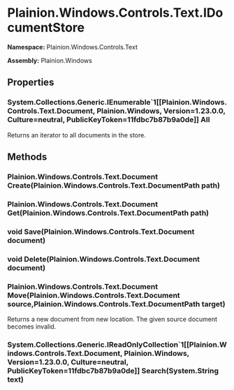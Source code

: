 
# Plainion.Windows.Controls.Text.IDocumentStore

**Namespace:** Plainion.Windows.Controls.Text

**Assembly:** Plainion.Windows


## Properties

### System.Collections.Generic.IEnumerable`1[[Plainion.Windows.Controls.Text.Document, Plainion.Windows, Version=1.23.0.0, Culture=neutral, PublicKeyToken=11fdbc7b87b9a0de]] All

Returns an iterator to all documents in the store.


## Methods

### Plainion.Windows.Controls.Text.Document Create(Plainion.Windows.Controls.Text.DocumentPath path)

### Plainion.Windows.Controls.Text.Document Get(Plainion.Windows.Controls.Text.DocumentPath path)

### void Save(Plainion.Windows.Controls.Text.Document document)

### void Delete(Plainion.Windows.Controls.Text.Document document)

### Plainion.Windows.Controls.Text.Document Move(Plainion.Windows.Controls.Text.Document source,Plainion.Windows.Controls.Text.DocumentPath target)

Returns a new document from new location. The given source document becomes invalid.

### System.Collections.Generic.IReadOnlyCollection`1[[Plainion.Windows.Controls.Text.Document, Plainion.Windows, Version=1.23.0.0, Culture=neutral, PublicKeyToken=11fdbc7b87b9a0de]] Search(System.String text)
